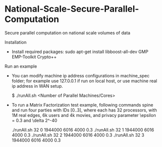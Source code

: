 # National-Scale-Secure-Parallel-Computation
Secure parallel computation on national scale volumes of data


Installation

- Install required packages: 
	sudo apt-get install libboost-all-dev
	GMP
	EMP-Toolkit
	Crypto++

Run an example
	
- You can modify machine ip address configurations in machine_spec folder; for example use 127.0.0.1 if run on local host, or use machine real ip address in WAN setup.

	$ ./runAll.sh <Number of Parallel Machines/Cores> <Party Id> <Number of Ratings> <Number of Users> <Number of Movies> <Privacy Paremter Epsilon>

- To run a Matrix Factorization test example, following commands spine and run four parties with IDs [0..3], where each has 32 processors, with 1M real edges, 6k users and 4k movies, and privacy parameter \epsilon = 0.3 and \delta 2^-40

	./runAll.sh 32 0 1944000 6016 4000 0.3
	./runAll.sh 32 1 1944000 6016 4000 0.3
	./runAll.sh 32 2 1944000 6016 4000 0.3
	./runAll.sh 32 3 1944000 6016 4000 0.3

